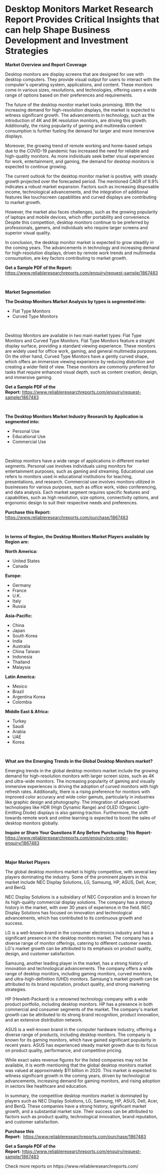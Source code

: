 <p><h1>Desktop Monitors Market Research Report Provides Critical Insights that can help Shape Business Development and Investment Strategies</h1></p><p><strong>Market Overview and Report Coverage</strong></p>
<p><p>Desktop monitors are display screens that are designed for use with desktop computers. They provide visual output for users to interact with the computer's operating system, applications, and content. These monitors come in various sizes, resolutions, and technologies, offering users a wide range of options based on their preferences and requirements.</p><p>The future of the desktop monitor market looks promising. With the increasing demand for high-resolution displays, the market is expected to witness significant growth. The advancements in technology, such as the introduction of 4K and 8K resolution monitors, are driving this growth. Additionally, the rising popularity of gaming and multimedia content consumption is further fueling the demand for larger and more immersive displays.</p><p>Moreover, the growing trend of remote working and home-based setups due to the COVID-19 pandemic has increased the need for reliable and high-quality monitors. As more individuals seek better visual experiences for work, entertainment, and gaming, the demand for desktop monitors is expected to continue growing.</p><p>The current outlook for the desktop monitor market is positive, with steady growth projected over the forecasted period. The mentioned CAGR of 9.9% indicates a robust market expansion. Factors such as increasing disposable income, technological advancements, and the integration of additional features like touchscreen capabilities and curved displays are contributing to market growth.</p><p>However, the market also faces challenges, such as the growing popularity of laptops and mobile devices, which offer portability and convenience. Despite this competition, desktop monitors continue to be preferred by professionals, gamers, and individuals who require larger screens and superior visual quality.</p><p>In conclusion, the desktop monitor market is expected to grow steadily in the coming years. The advancements in technology and increasing demand for high-resolution displays, driven by remote work trends and multimedia consumption, are key factors contributing to market growth.</p></p>
<p><strong>Get a Sample PDF of the Report:</strong> <a href="https://www.reliableresearchreports.com/enquiry/request-sample/1867483">https://www.reliableresearchreports.com/enquiry/request-sample/1867483</a></p>
<p>&nbsp;</p>
<p><strong>Market Segmentation</strong></p>
<p><strong>The Desktop Monitors Market Analysis by types is segmented into:</strong></p>
<p><ul><li>Flat Type Monitors</li><li>Curved Type Monitors</li></ul></p>
<p>&nbsp;</p>
<p><p>Desktop Monitors are available in two main market types: Flat Type Monitors and Curved Type Monitors. Flat Type Monitors feature a straight display surface, providing a standard viewing experience. These monitors are widely used for office work, gaming, and general multimedia purposes. On the other hand, Curved Type Monitors have a gently curved shape, which offers an immersive viewing experience by reducing distortion and creating a wider field of view. These monitors are commonly preferred for tasks that require enhanced visual depth, such as content creation, design, and immersive gaming.</p></p>
<p><strong>Get a Sample PDF of the Report:</strong>&nbsp;<a href="https://www.reliableresearchreports.com/enquiry/request-sample/1867483">https://www.reliableresearchreports.com/enquiry/request-sample/1867483</a></p>
<p>&nbsp;</p>
<p><strong>The Desktop Monitors Market Industry Research by Application is segmented into:</strong></p>
<p><ul><li>Personal Use</li><li>Educational Use</li><li>Commercial Use</li></ul></p>
<p>&nbsp;</p>
<p><p>Desktop monitors have a wide range of applications in different market segments. Personal use involves individuals using monitors for entertainment purposes, such as gaming and streaming. Educational use refers to monitors used in educational institutions for teaching, presentations, and research. Commercial use involves monitors utilized in businesses for various purposes, such as office work, video conferencing, and data analysis. Each market segment requires specific features and capabilities, such as high resolution, size options, connectivity options, and ergonomic design to suit their respective needs and preferences.</p></p>
<p><strong>Purchase this Report:</strong>&nbsp; <a href="https://www.reliableresearchreports.com/purchase/1867483">https://www.reliableresearchreports.com/purchase/1867483</a></p>
<p>&nbsp;</p>
<p><strong>In terms of Region, the Desktop Monitors Market Players available by Region are:</strong></p>
<p>
    <p> <strong> North America: </strong>
        <ul>
            <li>United States</li>
            <li>Canada</li>
        </ul>
        </p> 
    <p> <strong> Europe: </strong>
        <ul>
            <li>Germany</li>
            <li>France</li>
            <li>U.K.</li>
            <li>Italy</li>
            <li>Russia</li>
        </ul>
        </p> 
    <p> <strong> Asia-Pacific: </strong>
        <ul>
            <li>China</li>
            <li>Japan</li>
            <li>South Korea</li>
            <li>India</li>
            <li>Australia</li>
            <li>China Taiwan</li>
            <li>Indonesia</li>
            <li>Thailand</li>
            <li>Malaysia</li>
        </ul>
        </p> 
    <p> <strong> Latin America: </strong>
        <ul>
            <li>Mexico</li>
            <li>Brazil</li>
            <li>Argentina Korea</li>
            <li>Colombia</li>
        </ul>
        </p> 
    <p> <strong> Middle East & Africa: </strong>
        <ul>
            <li>Turkey</li>
            <li>Saudi</li>
            <li>Arabia</li>
            <li>UAE</li>
            <li>Korea</li>
        </ul>
    </p>
    </p>
<p>&nbsp;</p>
<p><strong>What are the Emerging Trends in the Global Desktop Monitors market?</strong></p>
<p><p>Emerging trends in the global desktop monitors market include the growing demand for high-resolution monitors with larger screen sizes, such as 4K and ultra-wide monitors. The increasing popularity of gaming and visually immersive experiences is driving the adoption of curved monitors with high refresh rates. Additionally, there is a rising preference for monitors with improved color accuracy and wide color gamuts, particularly in industries like graphic design and photography. The integration of advanced technologies like HDR (High Dynamic Range) and OLED (Organic Light-Emitting Diode) displays is also gaining traction. Furthermore, the shift towards remote work and online learning is expected to boost the sales of desktop monitors globally.</p></p>
<p><strong>Inquire or Share Your Questions If Any Before Purchasing This Report</strong>- <a href="https://www.reliableresearchreports.com/enquiry/pre-order-enquiry/1867483">https://www.reliableresearchreports.com/enquiry/pre-order-enquiry/1867483</a></p>
<p>&nbsp;</p>
<p><strong>Major Market Players</strong></p>
<p><p>The global desktop monitors market is highly competitive, with several key players dominating the industry. Some of the prominent players in this market include NEC Display Solutions, LG, Samsung, HP, ASUS, Dell, Acer, and BenQ.</p><p>NEC Display Solutions is a subsidiary of NEC Corporation and is known for its high-quality commercial display solutions. The company has a strong history in the market, with over 30 years of experience in the field. NEC Display Solutions has focused on innovation and technological advancements, which has contributed to its continuous growth and success.</p><p>LG is a well-known brand in the consumer electronics industry and has a significant presence in the desktop monitors market. The company has a diverse range of monitor offerings, catering to different customer needs. LG's market growth can be attributed to its emphasis on product quality, design, and customer satisfaction.</p><p>Samsung, another leading player in the market, has a strong history of innovation and technological advancements. The company offers a wide range of desktop monitors, including gaming monitors, curved monitors, and ultra-high-definition (UHD) monitors. Samsung's market growth can be attributed to its brand reputation, product quality, and strong marketing strategies.</p><p>HP (Hewlett-Packard) is a renowned technology company with a wide product portfolio, including desktop monitors. HP has a presence in both commercial and consumer segments of the market. The company's market growth can be attributed to its strong brand recognition, product innovation, and an extensive distribution network.</p><p>ASUS is a well-known brand in the computer hardware industry, offering a diverse range of products, including desktop monitors. The company is known for its gaming monitors, which have gained significant popularity in recent years. ASUS has experienced steady market growth due to its focus on product quality, performance, and competitive pricing.</p><p>While exact sales revenue figures for the listed companies may not be available, it is worth mentioning that the global desktop monitors market was valued at approximately $11 billion in 2020. This market is expected to witness significant growth in the coming years, driven by technological advancements, increasing demand for gaming monitors, and rising adoption in sectors like healthcare and education.</p><p>In summary, the competitive desktop monitors market is dominated by players such as NEC Display Solutions, LG, Samsung, HP, ASUS, Dell, Acer, and BenQ. These companies have a strong history, significant market growth, and a substantial market size. Their success can be attributed to factors such as product quality, technological innovation, brand reputation, and customer satisfaction.</p></p>
<p><strong>Purchase this Report:</strong>&nbsp;&nbsp;<a href="https://www.reliableresearchreports.com/purchase/1867483">https://www.reliableresearchreports.com/purchase/1867483</a></p>
<p></p>
<p><strong>Get a Sample PDF of the Report:</strong>&nbsp;<a href="https://www.reliableresearchreports.com/enquiry/request-sample/1867483">https://www.reliableresearchreports.com/enquiry/request-sample/1867483</a></p>
<p>Check more reports on https://www.reliableresearchreports.com/</p>
